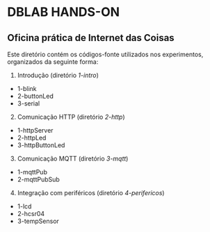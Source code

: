 ﻿# DBLAB HANDS-ON

## Oficina prática de Internet das Coisas

Este diretório contém os códigos-fonte utilizados nos experimentos, organizados da seguinte forma:

1. Introdução (diretório _1-intro_)
 * 1-blink
 * 2-buttonLed
 * 3-serial

2. Comunicação HTTP (diretório _2-http_)
 * 1-httpServer
 * 2-httpLed
 * 3-httpButtonLed

3. Comunicação MQTT (diretório _3-mqtt_)
 * 1-mqttPub
 * 2-mqttPubSub

4. Integração com periféricos (diretório _4-perifericos_)
 * 1-lcd
 * 2-hcsr04
 * 3-tempSensor

